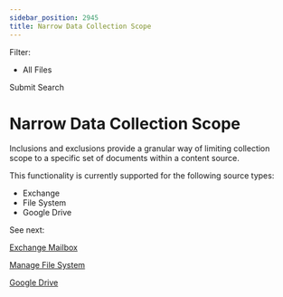 ```yaml
---
sidebar_position: 2945
title: Narrow Data Collection Scope
---
```


Filter: 

* All Files

Submit Search

# Narrow Data Collection Scope

Inclusions and exclusions provide a granular way of limiting collection scope to a specific set of documents within a content source.

This functionality is currently supported for the following source types:

* Exchange
* File System
* Google Drive

See next:

[Exchange Mailbox](Database/ExchangeMailbox)

[Manage File System](FileSystem/ManageFileSystem)

[Google Drive](GoogleDrive/ManageGoogleDrive)